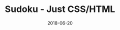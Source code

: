 ---
title: 'Sudoku - Just CSS/HTML'
description: 'Complete a sudoku puzzle without Javascript or server-side interaction.'
gametype: 'simple'
gameid: 94
date: 2018-06-20
tags: []
draft: false
type: 'games'
num19: [{'idx':1,'arr1':[1,2,3,4,5,6,7,8,9],'arr2':[1,2,3,4,5,6,7,8,9]},{'idx':2,'arr1':[1,2,3,4,5,6,7,8,9],'arr2':[1,2,3,4,5,6,7,8,9]},{'idx':3,'arr1':[1,2,3,4,5,6,7,8,9],'arr2':[1,2,3,4,5,6,7,8,9]},{'idx':4,'arr1':[1,2,3,4,5,6,7,8,9],'arr2':[1,2,3,4,5,6,7,8,9]},{'idx':5,'arr1':[1,2,3,4,5,6,7,8,9],'arr2':[1,2,3,4,5,6,7,8,9]},{'idx':6,'arr1':[1,2,3,4,5,6,7,8,9],'arr2':[1,2,3,4,5,6,7,8,9]},{'idx':7,'arr1':[1,2,3,4,5,6,7,8,9],'arr2':[1,2,3,4,5,6,7,8,9]},{'idx':8,'arr1':[1,2,3,4,5,6,7,8,9],'arr2':[1,2,3,4,5,6,7,8,9]},{'idx':9,'arr1':[1,2,3,4,5,6,7,8,9],'arr2':[1,2,3,4,5,6,7,8,9]}]
puzzle: [[0, 6, 8, 0, 0, 7, 0, 0, 9], [0, 0, 0, 0, 5, 0, 8, 0, 0], [0, 0, 0, 8, 0, 4, 5, 3, 0], [6, 8, 9, 0, 0, 0, 2, 0, 0], [0, 0, 0, 5, 0, 2, 0, 0, 0], [0, 0, 5, 0, 0, 0, 3, 4, 7], [0, 9, 6, 3, 0, 5, 0, 0, 0], [0, 0, 7, 0, 4, 0, 0, 0, 0], [8, 0, 0, 7, 0, 0, 9, 6, 0]]
layout: 'sudokucssstatic'
---